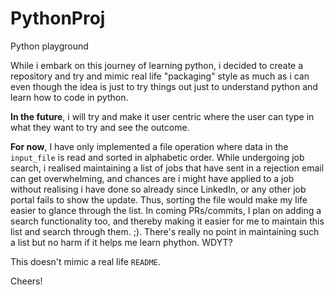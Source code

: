 # PythonProj
Python playground

While i embark on this journey of learning python, i decided to create a repository and try and mimic real life "packaging" style as much as i can even though the idea is just to try things out just to understand python and learn how to code in python. 

**In the future**, i will try and make it user centric where the user can type in what they want to try and see the outcome. 

**For now**, I have only implemented a file operation where data in the `input_file` is read and sorted in alphabetic order. While undergoing job search, i realised maintaining a list of jobs that have sent in a rejection email can get overwhelming, and chances are i might have applied to a job without realising i have done so already since LinkedIn, or any other job portal fails to show the update. Thus, sorting the file would make my life easier to glance through the list. In coming PRs/commits, I plan on adding a search functionality too, and thereby making it easier for me to maintain this list and search through them. ;). There's really no point in maintaining such a list but no harm if it helps me learn phython. WDYT?

This doesn't mimic a real life `README`.

Cheers!
